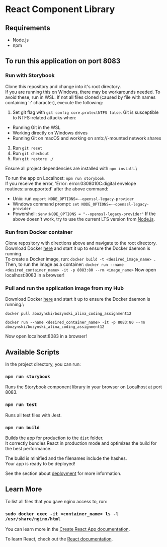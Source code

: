 # React Component Library
## Requirements
* Node.js
* npm

## To run this application on port 8083
### Run with Storybook
Clone this repository and change into it's root directory.\
If you are running this on Windows, there may be workarounds needed. To avoid these, run in WSL.
If not all files cloned (caused by file with names containing ':' character), execute the following:
1. Set git flag with `git config core.protectNTFS false`.
Git is susceptible to NTFS-related attacks when:
* Running Git in the WSL
* Working directly on Windows drives
* Running Git on macOS and working on smb://-mounted network shares
3. Run `git reset`
4. Run `git checkout`
5. Run `git restore ./`

Ensure all project dependencies are installed with `npm install`.\

To run the app on Localhost: `npm run storybook`.\
If you receive the error, 'Error: error:0308010C:digital envelope routines::unsupported' after the above command:
* Unix: run `export NODE_OPTIONS=--openssl-legacy-provider`
* Windows command prompt: `set NODE_OPTIONS=--openssl-legacy-provider`
* Powershell: `$env:NODE_OPTIONS = "--openssl-legacy-provider"`
If the above doesn't work, try to use the current LTS version from [Node.js](https://nodejs.org/en/download/releases).

### Run from Docker container 
Clone repository with directions above and navigate to the root directory.\
Download Docker [here](https://www.docker.com/) and start it up to ensure the Docker daemon is running.\
To create a Docker image, run: `docker build -t <desired_image_name> .`
Then, to run the image as a container: `docker run --name <desired_container_name> -it -p 8083:80 --rm <image_name>`
Now open localhost:8083 in a browser!

### Pull and run the application image from my Hub
Download Docker [here](https://www.docker.com/) and start it up to ensure the Docker daemon is running.\
```
docker pull abozynski/bozynski_alina_coding_assignment12
```
```
docker run --name <desired_container_name> -it -p 8083:80 --rm abozynski/bozynski_alina_coding_assignment12
```
Now open localhost:8083 in a browser!

## Available Scripts

In the project directory, you can run:

### `npm run storybook`

Runs the Storybook component library in your browser on Localhost at port 8083.

### `npm run test`

Runs all test files with Jest.

### `npm run build`

Builds the app for production to the `dist` folder.\
It correctly bundles React in production mode and optimizes the build for the best performance.

The build is minified and the filenames include the hashes.\
Your app is ready to be deployed!

See the section about [deployment](https://facebook.github.io/create-react-app/docs/deployment) for more information.

## Learn More

To list all files that you gave nginx access to, run:
### `sudo docker exec -it <container_name> ls -l /usr/share/nginx/html`

You can learn more in the [Create React App documentation](https://facebook.github.io/create-react-app/docs/getting-started).

To learn React, check out the [React documentation](https://reactjs.org/).
